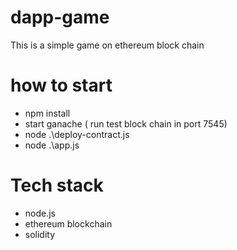 # dapp-game
This is a simple game on ethereum block chain

# how to start
  - npm install
  - start ganache ( run test block chain in port 7545)
  - node .\deploy-contract.js
  - node .\app.js
# Tech stack
  - node.js
  - ethereum blockchain
  - solidity
